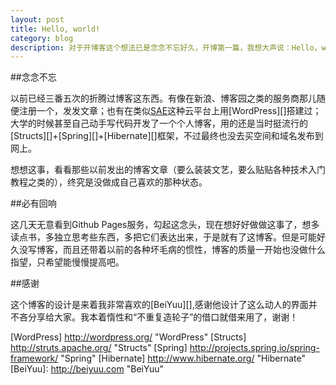 ```yaml
---
layout: post
title: Hello, world!
category: blog
description: 对于开博客这个想法已是念念不忘好久，开博第一篇，我想大声说：Hello，world!
---
```


##念念不忘

以前已经三番五次的折腾过博客这东西。有像在新浪、博客园之类的服务商那儿随便注册一个，发发文章；也有在类似[SAE][]这种云平台上用[WordPress][]搭建过；大学的时候甚至自己动手写代码开发了一个个人博客，用的还是当时挺流行的[Structs][]+[Spring][]+[Hibernate][]框架，不过最终也没去买空间和域名发布到网上。

想想这事，看看那些以前发出的博客文章（要么装装文艺，要么贴贴各种技术入门教程之类的），终究是没做成自己喜欢的那种状态。

##必有回响

这几天无意看到Github Pages服务，勾起这念头，现在想好好做做这事了，想多读点书，多独立思考些东西，多把它们表达出来，于是就有了这博客。但是可能好久没写博客，而且还带着以前的各种坏毛病的惯性，博客的质量一开始也没做什么指望，只希望能慢慢提高吧。

##感谢

这个博客的设计是来着我非常喜欢的[BeiYuu][],感谢他设计了这么动人的界面并不吝分享给大家。我本着惰性和“不重复造轮子”的借口就借来用了，谢谢！

[SAE]: http://sae.sina.com.cn/ "SAE"
[WordPress] http://wordpress.org/ "WordPress"
[Structs] http://struts.apache.org/ "Structs"
[Spring] http://projects.spring.io/spring-framework/ "Spring"
[Hibernate] http://www.hibernate.org/ "Hibernate"
[BeiYuu]: http://beiyuu.com	 "BeiYuu"
